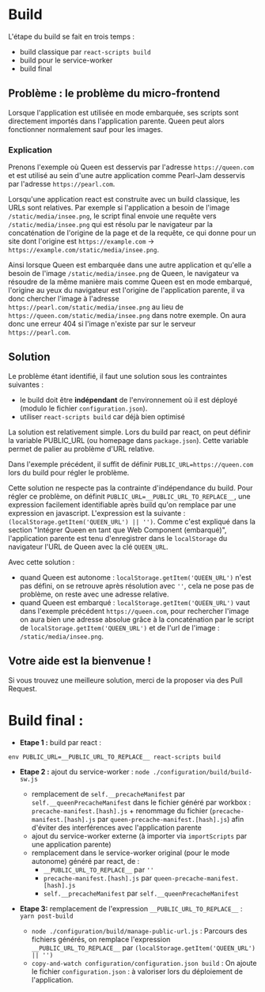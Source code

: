 # Build

L'étape du build se fait en trois temps :

- build classique par `react-scripts build`
- build pour le service-worker
- build final

## Problème : le problème du micro-frontend

Lorsque l'application est utilisée en mode embarquée, ses scripts sont directement importés dans l'application parente. Queen peut alors fonctionner normalement sauf pour les images.

### Explication

Prenons l'exemple où Queen est desservis par l'adresse `https://queen.com` et est utilisé au sein d'une autre application comme Pearl-Jam desservis par l'adresse `https://pearl.com`.

Lorsqu'une application react est construite avec un build classique, les URLs sont relatives. Par exemple si l'application a besoin de l'image `/static/media/insee.png`, le script final envoie une requête vers `/static/media/insee.png` qui est résolu par le navigateur par la concaténation de l'origine de la page et de la requête, ce qui donne pour un site dont l'origine est `https://example.com` -> `https://example.com/static/media/insee.png`.

Ainsi lorsque Queen est embarquée dans une autre application et qu'elle a besoin de l'image `/static/media/insee.png` de Queen, le navigateur va résoudre de la même manière mais comme Queen est en mode embarqué, l'origine au yeux du navigateur est l'origine de l'application parente, il va donc chercher l'image à l'adresse `https://pearl.com/static/media/insee.png` au lieu de `https://queen.com/static/media/insee.png` dans notre exemple. On aura donc une erreur 404 si l'image n'existe par sur le serveur `https://pearl.com`.

## Solution

Le problème étant identifié, il faut une solution sous les contraintes suivantes :

- le build doit être **indépendant** de l'environnement où il est déployé (modulo le fichier `configuration.json`).
- utiliser `react-scripts build` car déjà bien optimisé

La solution est relativement simple.
Lors du build par react, on peut définir la variable PUBLIC_URL (ou homepage dans `package.json`). Cette variable permet de palier au problème d'URL relative.

Dans l'exemple précédent, il suffit de définir `PUBLIC_URL=https://queen.com` lors du build pour régler le problème.

Cette solution ne respecte pas la contrainte d'indépendance du build.
Pour régler ce problème, on définit `PUBLIC_URL=__PUBLIC_URL_TO_REPLACE__`, une expression facilement identifiable après build qu'on remplace par une expression en javascript.
L'expression est la suivante : `(localStorage.getItem('QUEEN_URL') || '')`.
Comme c'est expliqué dans la section "Intégrer Queen en tant que Web Component (embarqué)", l'application parente est tenu d'enregistrer dans le `localStorage` du navigateur l'URL de Queen avec la clé `QUEEN_URL`.

Avec cette solution :

- quand Queen est autonome : `localStorage.getItem('QUEEN_URL')` n'est pas défini, on se retrouve après résolution avec `''`, cela ne pose pas de problème, on reste avec une adresse relative.
- quand Queen est embarqué : `localStorage.getItem('QUEEN_URL')` vaut dans l'exemple précédent `https://queen.com`, pour rechercher l'image on aura bien une adresse absolue grâce à la concaténation par le script de `localStorage.getItem('QUEEN_URL')` et de l'url de l'image : `/static/media/insee.png`.

## Votre aide est la bienvenue !

Si vous trouvez une meilleure solution, merci de la proposer via des Pull Request.

# Build final :

- **Etape 1 :** build par react :

`env PUBLIC_URL=__PUBLIC_URL_TO_REPLACE__ react-scripts build`

- **Etape 2 :** ajout du service-worker :
  `node ./configuration/build/build-sw.js`

  - remplacement de `self.__precacheManifest` par `self.__queenPrecacheManifest` dans le fichier généré par workbox : `precache-manifest.[hash].js` + renommage du fichier (`precache-manifest.[hash].js` par `queen-precache-manifest.[hash].js`) afin d'éviter des interférences avec l'application parente
  - ajout du service-worker externe (à importer via `importScripts` par une application parente)
  - remplacement dans le service-worker original (pour le mode autonome) généré par react, de :
    - `__PUBLIC_URL_TO_REPLACE__` par `''`
    - `precache-manifest.[hash].js` par `queen-precache-manifest.[hash].js`
    - `self.__precacheManifest` par `self.__queenPrecacheManifest`

- **Etape 3:** remplacement de l'expression `__PUBLIC_URL_TO_REPLACE__` : `yarn post-build`
  - `node ./configuration/build/manage-public-url.js` : Parcours des fichiers générés, on remplace l'expression `__PUBLIC_URL_TO_REPLACE__` par `(localStorage.getItem('QUEEN_URL') || '')`
  - `copy-and-watch configuration/configuration.json build` : On ajoute le fichier `configuration.json` : à valoriser lors du déploiement de l'application.
